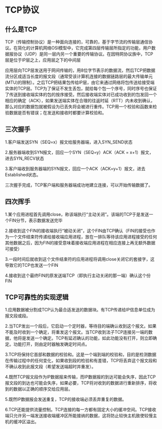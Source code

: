 # TCP协议

## 什么是TCP

TCP（传输控制协议）是一种面向连接的，可靠的，基于字节流的传输层通信协议。在简化的计算机网络OSI模型中，它完成第四层传输层所指定的功能，用户数据报协议（UDP）是同一层内另一个重要的传输协议。在因特网协议族中，TCP层是位于IP层之上，应用层之下的中间层

应用层向TCP层发送用于网间传输的，用8位字节表示的数据流，然后TCP把数据流分区成适当长度的报文段（通常受该计算机连接的数据链路层的最大传输单元(MTU)的限制）。之后TCP把结果包传给IP层，由它来通过网络将包传送给接受端实体的TCP层。TCP为了保证不发生丢包，就给每个包一个序号，同时序号也保证了传送到接收端实体的包的按序接受。然后接收端实体对已成功收到的包发回一个相应的确定（ACK），如果发送端实体在合理的往返时延（RTT）内未收到确认，那么对应的数据包就被假设为已丢失将会被进行重传。TCP用一个校验和函数来检验数据是否有错误；在发送和接收时都要计算校验和。

## 三次握手

1.客户端发送SYN（SEQ=x）报文给服务器端，进入SYN_SEND状态

2.服务器端收到SYN报文，回应一个SYN（SEQ=y）ACK（ACK = x+1）报文，进去SYN_RECV状态

3.客户端收到服务器端的SYN报文，回应一个ACK（ACK=y+1）报文，进去Established状态。

三次握手完成，TCP客户端和服务器端成功地建立连接，可以开始传输数据了。

## 四次挥手

1.某个应用进程首先调用close，称该端执行“主动关闭”。该端的TCP于是发送一个FIN分节，表示数据发送完毕

2.接收到这个FIN的接收端执行“被动关闭”，这个FIN由TCP确认（FIN的接受也作为一个文件结束符传递给接收端应用进程，放在一排队等待该应用进程接受的任何其他数据之后，因为FIN的接受意味着接收端应用进程在相应连接上再无额外数据可接受）

3.一段时间后就收到这个文件结束符的应用进程将调用close关闭它的套接字，这导致它的TCP也发送一个FIN

4.接收到这个最终FIN的原发送端TCP（即执行主动关闭的那一端）确认这个份FIN

## TCP可靠性的实现逻辑

1.应用数据被分割成TCP认为最合适发送的数据块。有TCP传递给IP信息单位成为报文段或段。

2.当TCP发出一个段后，它启动一个定时器，等待目的端确认收到这个报文。如果不能及时收到一个确定，将重发这个报文。当TCP收到法子TCP连接另一端的数据，他将是发送一个确定。TCP有延迟确认的功能，如此功能没有打开，则立即确定。功能打开，则由定时器触发确定时间点。

3.TCP将保持它首部和数据的校验和。这是一个端到端的校验和，目的是检测数据在传输过程中的任何变化，如果收到段的检验和有差错，TCP将丢弃这个报文段和不确认收到此报文段（希望发送端超时并重发）。

4.既然TCP报文段作为IP数据报来传输，而IP数据报的到达可能会失序，因此TCP报文段的到达也可能会失序，如果必要，TCP将对收到的数据进行重新排序，将收到的数据以正确的顺序交给应用层。

5.既然IP数据报会发送重复，TCP的接收端必须丢弃重复的数据。

6.TCP还能提供流量控制。TCP连接的每一方都有固定大小的缓冲空间。TCP接收端只允许另一端发送接收端缓冲区所能接纳的数据，这将防止较快主机致使较慢主机的缓冲区溢出。